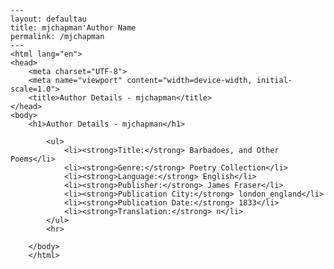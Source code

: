 
    ---
    layout: defaultau
    title: mjchapman'Author Name 
    permalink: /mjchapman
    ---
    <html lang="en">
    <head>
        <meta charset="UTF-8">
        <meta name="viewport" content="width=device-width, initial-scale=1.0">
        <title>Author Details - mjchapman</title>
    </head>
    <body>
        <h1>Author Details - mjchapman</h1>
        
            <ul>
                <li><strong>Title:</strong> Barbadoes, and Other Poems</li>
                <li><strong>Genre:</strong> Poetry Collection</li>
                <li><strong>Language:</strong> English</li>
                <li><strong>Publisher:</strong> James Fraser</li>
                <li><strong>Publication City:</strong> london_england</li>
                <li><strong>Publication Date:</strong> 1833</li>
                <li><strong>Translation:</strong> n</li>
            </ul>
            <hr>
            
        </body>
        </html>
        